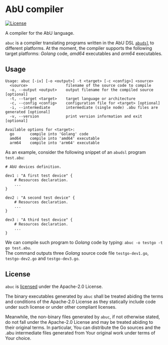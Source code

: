 # AbU compiler

[![License](https://img.shields.io/badge/License-Apache%202.0-blue.svg)](https://github.com/abu-lang/abuc/blob/main/LICENSE)

A compiler for the AbU language.

`abuc` is a compiler translating programs written in the AbU DSL [`abudsl`](https://github.com/abu-lang/abudsl) to different platforms. At the moment, the compiler supports the following target platforms: *Golang* code, *amd64* executables and *arm64* executables.

## Usage
```
Usage: abuc [-iv] [-o <output>] -t <target> [-c <config>] <source>
  <source>                 filename of the source code to compile
  -o, --output <output>    output filename for the compiled source [optional]
  -t, --target <target>    target language or architecture
  -c, --config <config>    configuration file for <target> [optional]
  -i, --intermediate       intermediate (single node) .abu files are generated [optional]
  -v, --version            print version information and exit [optional]

Available options for <target>:
  go       compile into 'Golang' code
  amd64    compile into 'amd64' executable
  arm64    compile into 'arm64' executable
```

As an example, consider the following snippet of an `abudsl` program `test.abu`:
```
# AbU devices definition.

dev1 : "A first test device" {
    # Resources declaration.
    ...
}

dev2 : "A second test device" {
    # Resources declaration.
    ...
}

dev3 : "A third test device" {
    # Resources declaration.
    ...
}
```
We can compile such program to *Golang* code by typing: `abuc -o testgo -t go test.abu`. <br>
The command outputs three *Golang* source code file `testgo-dev1.go`, `testgo-dev2.go` and `testgo-dev3.go`.

## License
`abuc` is [licensed](https://github.com/abu-lang/abuc/blob/main/LICENSE) under the Apache-2.0 License.

The binary executables generated by `abuc` shall be treated abiding the terms and conditions of the Apache-2.0 License as they statically include code under such license or under other compliant licenses.

Meanwhile, the non-binary files generated by `abuc`, if not otherwise stated, do not fall under the Apache-2.0 License and may be treated abiding to their original terms.
In particular, You can distribute the Go sources and the .abu intermediate files generated from Your original work under terms of Your choice.
